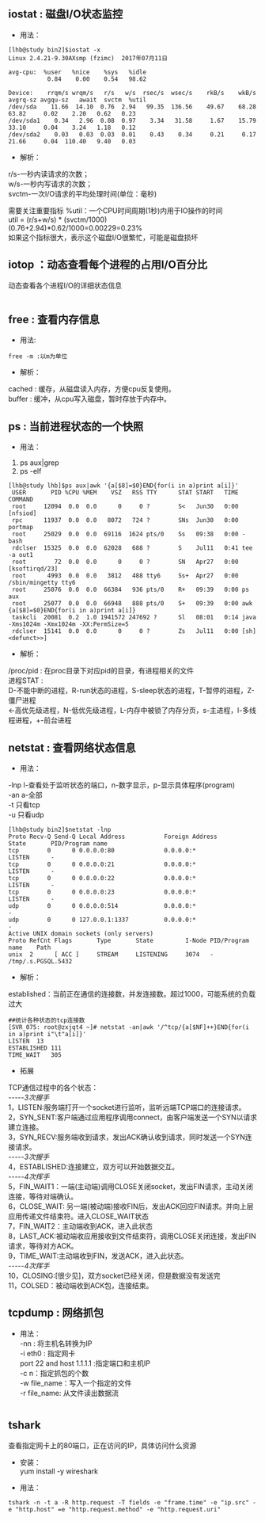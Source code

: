 ## iostat : 磁盘I/O状态监控  
- 用法：  

```  
[lhb@study bin2]$iostat -x
Linux 2.4.21-9.30AXsmp (fzimc)	2017年07月11日  
  
avg-cpu:  %user   %nice    %sys   %idle  
           0.84    0.00    0.54   98.62  
		     
Device:    rrqm/s wrqm/s   r/s   w/s  rsec/s  wsec/s    rkB/s    wkB/s avgrq-sz avgqu-sz   await  svctm  %util  
/dev/sda    11.66  14.10  0.76  2.94   99.35  136.56    49.67    68.28    63.82     0.02    2.20   0.62   0.23  
/dev/sda1    0.34   2.96  0.08  0.97    3.34   31.58     1.67    15.79    33.10     0.04    3.24   1.18   0.12  
/dev/sda2    0.03   0.03  0.03  0.01    0.43    0.34     0.21     0.17    21.66     0.04  110.40   9.40   0.03  
```  

- 解析：  

r/s-一秒内读请求的次数；  
w/s-一秒内写请求的次数；  
svctm-一次I/O请求的平均处理时间(单位：毫秒)   

需要关注重要指标 %util：一个CPU时间周期(1秒)内用于IO操作的时间   
util = (r/s+w/s) * (svctm/1000)   
(0.76+2.94)*0.62/1000=0.00229=0.23%   
如果这个指标很大，表示这个磁盘I/O很繁忙，可能是磁盘损坏   
  
  
## iotop ：动态查看每个进程的占用I/O百分比  
动态查看各个进程I/O的详细状态信息  
```  
```  
  
## free : 查看内存信息
- 用法:

```
free -m :以m为单位
```
- 解析：

cached : 缓存，从磁盘读入内存，方便cpu反复使用。  
buffer : 缓冲，从cpu写入磁盘，暂时存放于内存中。  
  
  
## ps : 当前进程状态的一个快照  
- 用法：  

1) ps aux|grep   
2) ps -elf  
```  
[lhb@study lhb]$ps aux|awk '{a[$8]=$0}END{for(i in a)print a[i]}'  
 USER       PID %CPU %MEM    VSZ   RSS TTY      STAT START   TIME COMMAND  
 root     12094  0.0  0.0      0     0 ?        S<   Jun30   0:00 [nfsiod]  
 rpc      11937  0.0  0.0   8072   724 ?        SNs  Jun30   0:00 portmap  
 root     25029  0.0  0.0  69116  1624 pts/0    Ss   09:38   0:00 -bash  
 rdclser  15325  0.0  0.0  62028   688 ?        S    Jul11   0:41 tee -a out1  
 root        72  0.0  0.0      0     0 ?        SN   Apr27   0:00 [ksoftirqd/23]  
 root      4993  0.0  0.0   3812   488 tty6     Ss+  Apr27   0:00 /sbin/mingetty tty6  
 root     25076  0.0  0.0  66384   936 pts/0    R+   09:39   0:00 ps aux  
 root     25077  0.0  0.0  66948   888 pts/0    S+   09:39   0:00 awk {a[$8]=$0}END{for(i in a)print a[i]}  
 taskcli  20081  0.2  1.0 1941572 247692 ?      Sl   08:01   0:14 java -Xms1024m -Xmx1024m -XX:PermSize=5  
 rdclser  15141  0.0  0.0      0     0 ?        Zs   Jul11   0:00 [sh] <defunct>>]  
```  

- 解析：  

/proc/pid : 在proc目录下对应pid的目录，有进程相关的文件  
进程STAT :   
  D-不能中断的进程，R-run状态的进程，S-sleep状态的进程，T-暂停的进程，Z-僵尸进程  
  <-高优先级进程，N-低优先级进程，L-内存中被锁了内存分页，s-主进程，l-多线程进程，+-前台进程  
  
  
## netstat : 查看网络状态信息 
- 用法：  

-lnp l-查看处于监听状态的端口，n-数字显示，p-显示具体程序(program)   
-an a-全部  
-t 只看tcp  
-u 只看udp  
```  
[lhb@study bin2]$netstat -lnp
Proto Recv-Q Send-Q Local Address           Foreign Address         State       PID/Program name     
tcp        0      0 0.0.0.0:80              0.0.0.0:*               LISTEN      -                     
tcp        0      0 0.0.0.0:21              0.0.0.0:*               LISTEN      -                     
tcp        0      0 0.0.0.0:22              0.0.0.0:*               LISTEN      -                     
tcp        0      0 0.0.0.0:23              0.0.0.0:*               LISTEN      -                     
udp        0      0 0.0.0.0:514             0.0.0.0:*                           -                     
udp        0      0 127.0.0.1:1337          0.0.0.0:*                           -                     
Active UNIX domain sockets (only servers)  
Proto RefCnt Flags       Type       State         I-Node PID/Program name    Path  
unix  2      [ ACC ]     STREAM     LISTENING     3074   -                   /tmp/.s.PGSQL.5432  
```  

- 解析：  

established：当前正在通信的连接数，并发连接数。超过1000，可能系统的负载过大  
```  
##统计各种状态的tcp连接数  
[SVR_075: root@zxjqt4 ~]# netstat -an|awk '/^tcp/{a[$NF]++}END{for(i in a)print i"\t"a[i]}'  
LISTEN	13  
ESTABLISHED	111  
TIME_WAIT	305  
```  

- 拓展  

TCP通信过程中的各个状态：  
-----_3次握手_  
1，LISTEN:服务端打开一个socket进行监听，监听远端TCP端口的连接请求。  
2，SYN_SENT:客户端通过应用程序调用connect，由客户端发送一个SYN以请求建立连接。  
3，SYN_RECV:服务端收到请求，发出ACK确认收到请求，同时发送一个SYN连接请求。  
-----_3次握手_  
4，ESTABLISHED:连接建立，双方可以开始数据交互。  
-----_4次挥手_  
5，FIN_WAIT1：一端(主动端)调用CLOSE关闭socket，发出FIN请求，主动关闭连接，等待对端确认。  
6，CLOSE_WAIT: 另一端(被动端)接收FIN后，发出ACK回应FIN请求。并向上层应用传递文件结束符。进入CLOSE_WAIT状态  
7，FIN_WAIT2：主动端收到ACK，进入此状态  
8，LAST_ACK:被动端收应用接收到文件结束符，调用CLOSE关闭连接，发出FIN请求，等待对方ACK。  
9，TIME_WAIT:主动端收到FIN，发送ACK，进入此状态。  
-----_4次挥手_  
10，CLOSING:[很少见]，双方socket已经关闭，但是数据没有发送完  
11，COLSED：被动端收到ACK包，连接结束。  
  
## tcpdump : 网络抓包  
- 用法：  
-nn : 将主机名转换为IP  
-i eth0 : 指定网卡  
port 22 and host 1.1.1.1 :指定端口和主机IP  
-c n：指定抓包的个数  
-w file_name：写入一个指定的文件  
-r file_name: 从文件读出数据流  
```
```
  
## tshark  
查看指定网卡上的80端口，正在访问的IP，具体访问什么资源  
- 安装：  
yum install -y wireshark  

- 用法：  
```  
tshark -n -t a -R http.request -T fields -e "frame.time" -e "ip.src" -e "http.host" =e "http.request.method" -e "http.request.uri"  
```  
